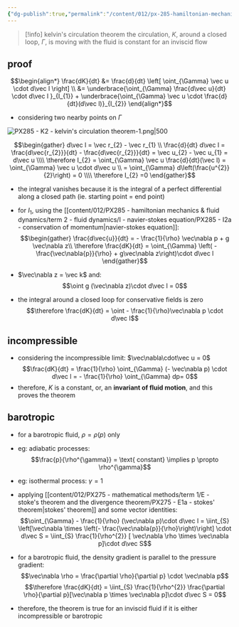 ```yaml
---
{"dg-publish":true,"permalink":"/content/012/px-285-hamiltonian-mechanics-and-fluid-dynamics/term-2-fluid-dynamics/k-circulation-and-vorticity/px-285-k2-kelvin-s-circulation-theorem/","noteIcon":"1","created":"2025-08-27T13:15:24.366+01:00","updated":"2025-02-14T15:06:47.000+00:00"}
---
```


>[!info] kelvin's circulation theorem
>the circulation, $K$, around a closed loop, $\Gamma$, is moving with the fluid is constant for an inviscid flow
## proof

$$\begin{align*}
\frac{dK}{dt} &= \frac{d}{dt} \left[ \oint_{\Gamma} \vec u \cdot d\vec l \right] \\
&= \underbrace{\oint_{\Gamma} \frac{d\vec u}{dt} \cdot d\vec l }_{I_{1}} + \underbrace{\oint_{\Gamma} \vec u \cdot \frac{d}{dt}(d\vec l)}_{I_{2}}
\end{align*}$$
- considering two nearby points on $\Gamma$

![PX285 - K2 - kelvin's circulation theorem-1.png|500](/img/user/pics/PX285%20-%20K2%20-%20kelvin's%20circulation%20theorem-1.png)

$$\begin{gather}
d\vec l = \vec r_{2} - \vec r_{1} \\
\frac{d}{dt} d\vec l = \frac{d\vec{r_{2}}}{dt} - \frac{d\vec{r_{2}}}{dt} = \vec u_{2} - \vec u_{1} = d\vec u \\\\
\therefore I_{2} = \oint_{\Gamma} \vec u \frac{d}{dt}(\vec l) = \oint_{\Gamma} \vec u \cdot d\vec u \\
= \oint_{\Gamma} d\left(\frac{u^{2}}{2}\right) = 0 \\\\
\therefore I_{2} =0
\end{gather}$$
- the integral vanishes because it is the integral of a perfect differential along a closed path (ie. starting point = end point)

- for $I_{1}$, using the [[content/012/PX285 - hamiltonian mechanics & fluid dynamics/term 2 - fluid dynamics/I - navier-stokes equation/PX285 - I2a - conservation of momentum\|navier-stokes equation]]:
$$\begin{gather}
\frac{d\vec{u}}{dt} = - \frac{1}{\rho} \vec\nabla p + g \vec\nabla z\\
\therefore \frac{dK}{dt} = \oint_{\Gamma} \left( - \frac{\vec\nabla{p}}{\rho} + g\vec\nabla z\right)\cdot d\vec l
\end{gather}$$

- $\vec\nabla z = \vec k$ and:
$$\oint g (\vec\nabla z)\cdot d\vec l = 0$$
- the integral around a closed loop for conservative fields is zero
$$\therefore \frac{dK}{dt} = \oint - \frac{1}{\rho}\vec\nabla p \cdot d\vec l$$
## incompressible
- considering the incompressible limit: $\vec\nabla\cdot\vec u = 0$
$$\frac{dK}{dt} = \frac{1}{\rho} \oint_{\Gamma} (- \vec\nabla p) \cdot d\vec l = - \frac{1}{\rho} \oint_{\Gamma} dp= 0$$
- therefore, $K$ is a constant, or, an **invariant of fluid motion**, and this proves the theorem
## barotropic
- for a barotropic fluid, $\rho = \rho(p)$ only
- eg: adiabatic processes:
$$\frac{p}{\rho^{\gamma}} = \text{ constant} \implies p \propto \rho^{\gamma}$$

- eg: isothermal process: $\gamma = 1$
- applying [[content/012/PX275 - mathematical methods/term 1/E - stoke's theorem and the divergence theorem/PX275 - E1a - stokes' theorem\|stokes' theorem]] and some vector identities:
$$\oint_{\Gamma} - \frac{1}{\rho} (\vec\nabla p)\cdot d\vec l = \iint_{S} \left[\vec\nabla  \times \left(- \frac{\vec\nabla{p}}{\rho}\right)\right] \cdot d\vec S = \iint_{S} \frac{1}{\rho^{2}} [ \vec\nabla \rho \times \vec\nabla p]\cdot d\vec S$$
- for a barotropic fluid, the density gradient is parallel to the pressure gradient:
$$\vec\nabla \rho = \frac{\partial  \rho}{\partial p} \cdot \vec\nabla p$$
$$\therefore \frac{dK}{dt} = \iint_{S} \frac{1}{\rho^{2}} \frac{\partial  \rho}{\partial p}[\vec\nabla p \times \vec\nabla p]\cdot d\vec S = 0$$

- therefore, the theorem is true for an inviscid fluid if it is either incompressible or barotropic
